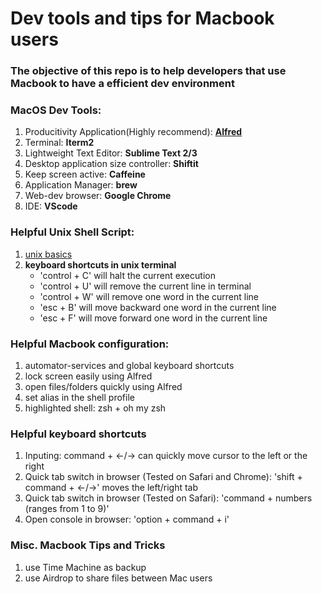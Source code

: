 # Dev tools and tips for Macbook users

### The objective of this repo is to help developers that use Macbook to have a efficient dev environment

### MacOS Dev Tools: 
1. Producitivity Application(Highly recommend): <a href="https://www.alfredapp.com"><b>Alfred</b></a>
2. Terminal: <b>Iterm2</b>
3. Lightweight Text Editor: <b>Sublime Text 2/3</b>
4. Desktop application size controller: <b>Shiftit</b>
5. Keep screen active: <b>Caffeine</b>
6. Application Manager: <b>brew</b>
7. Web-dev browser: <b>Google Chrome</b>
8. IDE: <b>VScode</b>

### Helpful Unix Shell Script:
1. <a href="https://www.tjhsst.edu/~dhyatt/superap/unixcmd.html">unix basics</a>
2. 
	<b>keyboard shortcuts in unix terminal</b>
	<ul>
		<li>'control + C' will halt the current execution</li>
		<li>'control + U' will remove the current line in terminal</li>
		<li>'control + W' will remove one word in the current line</li>
		<li>'esc + B' will move backward one word in the current line</li>
		<li>'esc + F' will move forward one word in the current line</li>
	</ul>

### Helpful Macbook configuration:
1. automator-services and global keyboard shortcuts
2. lock screen easily using Alfred
3. open files/folders quickly using Alfred
4. set alias in the shell profile
5. highlighted shell: zsh + oh my zsh

### Helpful keyboard shortcuts
1. Inputing: command + &#8592;/&#8594; can quickly move cursor to the left or the right 
2. Quick tab switch in browser (Tested on Safari and Chrome): 'shift + command + &#8592;/&#8594;' moves the left/right tab
3. Quick tab switch in browser (Tested on Safari): 'command + numbers (ranges from 1 to 9)'
4. Open console in browser: 'option + command + i'

### Misc. Macbook Tips and Tricks
1. use Time Machine as backup
2. use Airdrop to share files between Mac users